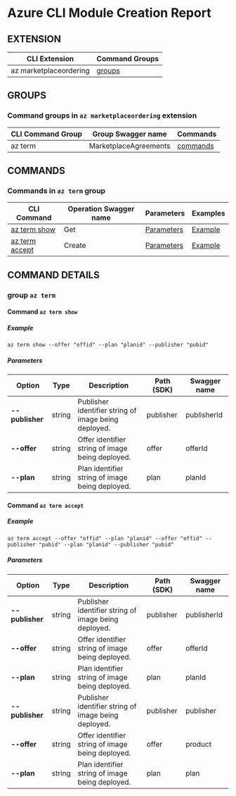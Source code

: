 # Azure CLI Module Creation Report

## EXTENSION
|CLI Extension|Command Groups|
|---------|------------|
|az marketplaceordering|[groups](#CommandGroups)

## GROUPS
### <a name="CommandGroups">Command groups in `az marketplaceordering` extension </a>
|CLI Command Group|Group Swagger name|Commands|
|---------|------------|--------|
|az term|MarketplaceAgreements|[commands](#CommandsInMarketplaceAgreements)|

## COMMANDS
### <a name="CommandsInMarketplaceAgreements">Commands in `az term` group</a>
|CLI Command|Operation Swagger name|Parameters|Examples|
|---------|------------|--------|-----------|
|[az term show](#MarketplaceAgreementsGet)|Get|[Parameters](#ParametersMarketplaceAgreementsGet)|[Example](#ExamplesMarketplaceAgreementsGet)|
|[az term accept](#MarketplaceAgreementsCreate)|Create|[Parameters](#ParametersMarketplaceAgreementsCreate)|[Example](#ExamplesMarketplaceAgreementsCreate)|


## COMMAND DETAILS

### group `az term`
#### <a name="MarketplaceAgreementsGet">Command `az term show`</a>

##### <a name="ExamplesMarketplaceAgreementsGet">Example</a>
```
az term show --offer "offid" --plan "planid" --publisher "pubid"
```
##### <a name="ParametersMarketplaceAgreementsGet">Parameters</a> 
|Option|Type|Description|Path (SDK)|Swagger name|
|------|----|-----------|----------|------------|
|**--publisher**|string|Publisher identifier string of image being deployed.|publisher|publisherId|
|**--offer**|string|Offer identifier string of image being deployed.|offer|offerId|
|**--plan**|string|Plan identifier string of image being deployed.|plan|planId|

#### <a name="MarketplaceAgreementsCreate">Command `az term accept`</a>

##### <a name="ExamplesMarketplaceAgreementsCreate">Example</a>
```
az term accept --offer "offid" --plan "planid" --offer "offid" --publisher "pubid" --plan "planid" --publisher "pubid"
```
##### <a name="ParametersMarketplaceAgreementsCreate">Parameters</a> 
|Option|Type|Description|Path (SDK)|Swagger name|
|------|----|-----------|----------|------------|
|**--publisher**|string|Publisher identifier string of image being deployed.|publisher|publisherId|
|**--offer**|string|Offer identifier string of image being deployed.|offer|offerId|
|**--plan**|string|Plan identifier string of image being deployed.|plan|planId|
|**--publisher**|string|Publisher identifier string of image being deployed.|publisher|publisher|
|**--offer**|string|Offer identifier string of image being deployed.|offer|product|
|**--plan**|string|Plan identifier string of image being deployed.|plan|plan|

